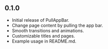 ## 0.1.0

- Initial release of PullAppBar.
- Change page content by pulling the app bar.
- Smooth transitions and animations.
- Customizable titles and pages.
- Example usage in README.md.

